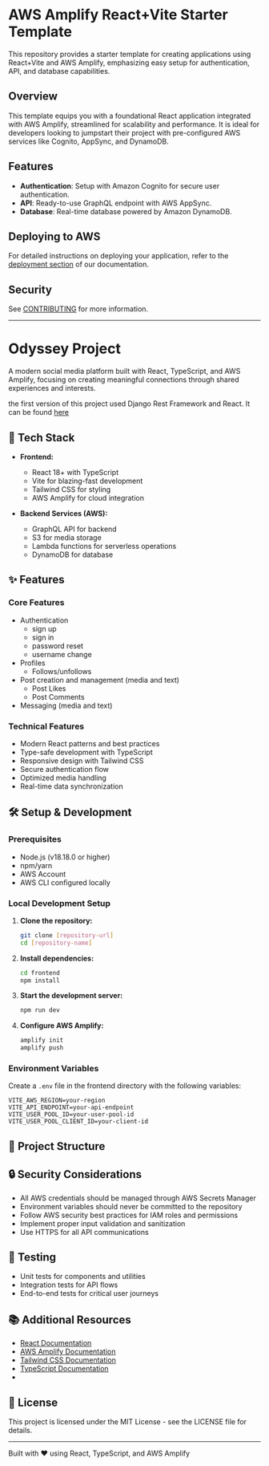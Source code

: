# AWS Amplify React+Vite Starter Template

This repository provides a starter template for creating applications using React+Vite and AWS Amplify, emphasizing easy setup for authentication, API, and database capabilities.

## Overview

This template equips you with a foundational React application integrated with AWS Amplify, streamlined for scalability and performance. It is ideal for developers looking to jumpstart their project with pre-configured AWS services like Cognito, AppSync, and DynamoDB.

## Features

- **Authentication**: Setup with Amazon Cognito for secure user authentication.
- **API**: Ready-to-use GraphQL endpoint with AWS AppSync.
- **Database**: Real-time database powered by Amazon DynamoDB.

## Deploying to AWS

For detailed instructions on deploying your application, refer to the [deployment section](https://docs.amplify.aws/react/start/quickstart/#deploy-a-fullstack-app-to-aws) of our documentation.

## Security

See [CONTRIBUTING](CONTRIBUTING.md#security-issue-notifications) for more information.

***

# Odyssey Project

A modern social media platform built with React, TypeScript, and AWS Amplify, focusing on creating meaningful connections through shared experiences and interests.

the first version of this project used Django Rest Framework and React. It can be found [here](https://github.com/lmcrean/odyssey-api)

## 🚀 Tech Stack

- **Frontend:**
  - React 18+ with TypeScript
  - Vite for blazing-fast development
  - Tailwind CSS for styling
  - AWS Amplify for cloud integration

- **Backend Services (AWS):**
  - GraphQL API for backend
  - S3 for media storage
  - Lambda functions for serverless operations
  - DynamoDB for database

## ✨ Features

### Core Features
- Authentication
  - sign up
  - sign in
  - password reset
  - username change
- Profiles
  - Follows/unfollows
- Post creation and management (media and text)
  - Post Likes
  - Post Comments
- Messaging (media and text)

### Technical Features
- Modern React patterns and best practices
- Type-safe development with TypeScript
- Responsive design with Tailwind CSS
- Secure authentication flow
- Optimized media handling
- Real-time data synchronization

## 🛠 Setup & Development

### Prerequisites
- Node.js (v18.18.0 or higher)
- npm/yarn
- AWS Account
- AWS CLI configured locally

### Local Development Setup

1. **Clone the repository:**
   ```bash
   git clone [repository-url]
   cd [repository-name]
   ```

2. **Install dependencies:**
   ```bash
   cd frontend
   npm install
   ```

3. **Start the development server:**
   ```bash
   npm run dev
   ```

4. **Configure AWS Amplify:**
   ```bash
   amplify init
   amplify push
   ```

### Environment Variables
Create a `.env` file in the frontend directory with the following variables:
```
VITE_AWS_REGION=your-region
VITE_API_ENDPOINT=your-api-endpoint
VITE_USER_POOL_ID=your-user-pool-id
VITE_USER_POOL_CLIENT_ID=your-client-id
```

## 📁 Project Structure

## 🔒 Security Considerations

- All AWS credentials should be managed through AWS Secrets Manager
- Environment variables should never be committed to the repository
- Follow AWS security best practices for IAM roles and permissions
- Implement proper input validation and sanitization
- Use HTTPS for all API communications

## 🧪 Testing

- Unit tests for components and utilities
- Integration tests for API flows
- End-to-end tests for critical user journeys

## 📚 Additional Resources

- [React Documentation](https://react.dev)
- [AWS Amplify Documentation](https://docs.amplify.aws)
- [Tailwind CSS Documentation](https://tailwindcss.com/docs)
- [TypeScript Documentation](https://www.typescriptlang.org/docs)
- 
## 📝 License

This project is licensed under the MIT License - see the LICENSE file for details.

---

Built with ❤️ using React, TypeScript, and AWS Amplify
